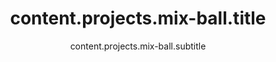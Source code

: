 ---
draft: false
title: 'content.projects.mix-ball.title'
subtitle: 'content.projects.mix-ball.subtitle'
description: 'content.projects.mix-ball.description'
excerpt: 'content.projects.mix-ball.excerpt'
category: 'personal'
thumbnail: '/images/mix-ball/0.png'

content: 'content.projects.mix-ball.content'
tags: ['tags.phaser', 'tags.javascript']
#main_media: {type: 'image', url: '/images/mix-ball/0.png', origin: 'local', alt: 'Mix Ball imagen principal'}
media: [
    {type: 'image', url: '/images/mix-ball/1.png', origin: 'local', alt: 'Mix Ball imagen 1'},
    {type: 'image', url: '/images/mix-ball/2.png', origin: 'local', alt: 'Mix Ball imagen 2'},
    {type: 'image', url: '/images/mix-ball/3.png', origin: 'local', alt: 'Mix Ball imagen 3'},
    {type: 'image', url: '/images/mix-ball/4.png', origin: 'local', alt: 'Mix Ball imagen 4'},
    {type: 'image', url: '/images/mix-ball/5.png', origin: 'local', alt: 'Mix Ball imagen 5'}
]
links: [
    {url: 'https://frasquitogames.com/mix-ball-juego-casual-con-phaserjs', value: 'links.visit'},
    {url: 'https://frasquitogames.itch.io/mix-ball', value: 'links.play'}
]

priority: 6
---